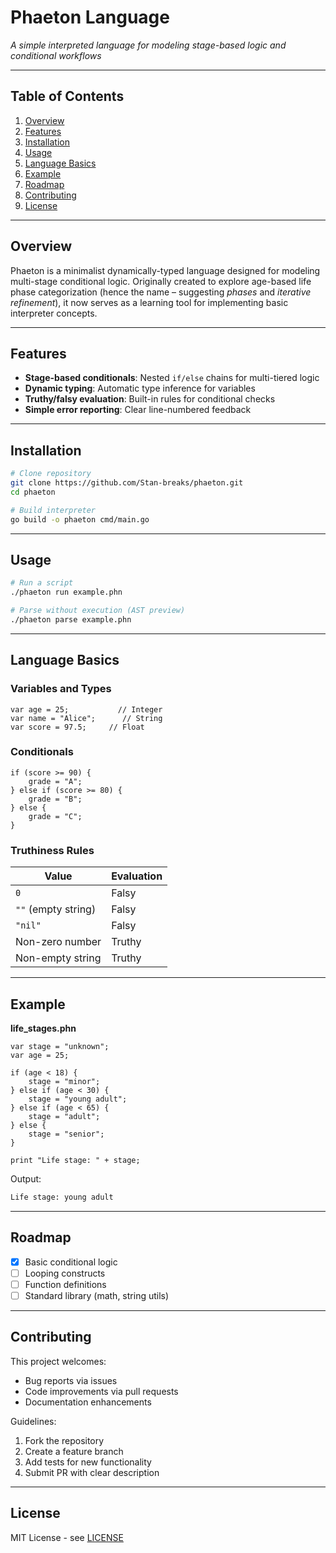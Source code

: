 # Phaeton Language

_A simple interpreted language for modeling stage-based logic and conditional workflows_

---

## Table of Contents

1. [Overview](#overview)
2. [Features](#features)
3. [Installation](#installation)
4. [Usage](#usage)
5. [Language Basics](#language-basics)
6. [Example](#example)
7. [Roadmap](#roadmap)
8. [Contributing](#contributing)
9. [License](#license)

---

## Overview

Phaeton is a minimalist dynamically-typed language designed for modeling multi-stage conditional logic. Originally created to explore age-based life phase categorization (hence the name – suggesting _phases_ and _iterative refinement_), it now serves as a learning tool for implementing basic interpreter concepts.

---

## Features

- **Stage-based conditionals**: Nested `if/else` chains for multi-tiered logic
- **Dynamic typing**: Automatic type inference for variables
- **Truthy/falsy evaluation**: Built-in rules for conditional checks
- **Simple error reporting**: Clear line-numbered feedback

---

## Installation

```bash
# Clone repository
git clone https://github.com/Stan-breaks/phaeton.git
cd phaeton

# Build interpreter
go build -o phaeton cmd/main.go

```

---

## Usage

```bash
# Run a script
./phaeton run example.phn

# Parse without execution (AST preview)
./phaeton parse example.phn
```

---

## Language Basics

### Variables and Types

```phn
var age = 25;           // Integer
var name = "Alice";      // String
var score = 97.5;     // Float
```

### Conditionals

```phn
if (score >= 90) {
    grade = "A";
} else if (score >= 80) {
    grade = "B";
} else {
    grade = "C";
}
```

### Truthiness Rules

| Value               | Evaluation |
| ------------------- | ---------- |
| `0`                 | Falsy      |
| `""` (empty string) | Falsy      |
| `"nil"`             | Falsy      |
| Non-zero number     | Truthy     |
| Non-empty string    | Truthy     |

---

## Example

**life_stages.phn**

```phn
var stage = "unknown";
var age = 25;

if (age < 18) {
    stage = "minor";
} else if (age < 30) {
    stage = "young adult";
} else if (age < 65) {
    stage = "adult";
} else {
    stage = "senior";
}

print "Life stage: " + stage;
```

Output:

```bash
Life stage: young adult
```

---

## Roadmap

- [x] Basic conditional logic
- [ ] Looping constructs
- [ ] Function definitions
- [ ] Standard library (math, string utils)

---

## Contributing

This project welcomes:

- Bug reports via issues
- Code improvements via pull requests
- Documentation enhancements

Guidelines:

1. Fork the repository
2. Create a feature branch
3. Add tests for new functionality
4. Submit PR with clear description

---

## License

MIT License - see [LICENSE](LICENSE)
